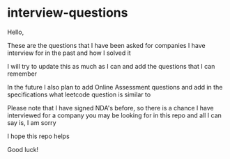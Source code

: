 # interview-questions

Hello,

These are the questions that I have been asked for companies I have interview for in the past and how I solved it 

I will try to update this as much as I can and add the questions that I can remember

In the future I also plan to add Online Assessment questions and add in the specifications what leetcode question is similar to

Please note that I have signed NDA's before, so there is a chance I have interviewed for a company you may be looking for in this repo and all I can say is, I am sorry

I hope this repo helps

Good luck!